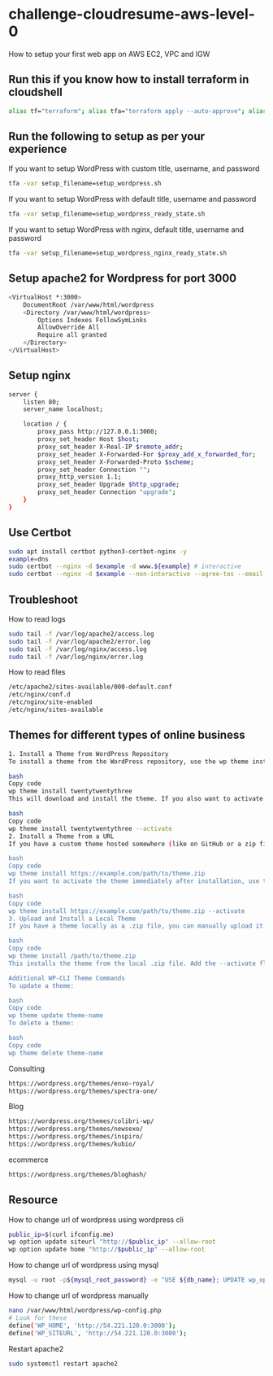 # challenge-cloudresume-aws-level-0
How to setup your first web app on AWS EC2, VPC and IGW
## Run this if you know how to install terraform in cloudshell
```bash
alias tf="terraform"; alias tfa="terraform apply --auto-approve"; alias tfd="terraform destroy --auto-approve"; alias tfm="terraform init; terraform fmt; terraform validate; terraform plan"; sudo yum install -y yum-utils shadow-utils; sudo yum-config-manager --add-repo https://rpm.releases.hashicorp.com/AmazonLinux/hashicorp.repo; sudo yum -y install terraform; terraform init
```
## Run the following to setup as per your experience
If you want to setup WordPress with custom title, username, and password
```bash
tfa -var setup_filename=setup_wordpress.sh
```
If you want to setup WordPress with default title, username and password
```bash
tfa -var setup_filename=setup_wordpress_ready_state.sh
```
If you want to setup WordPress with nginx, default title, username and password
```bash
tfa -var setup_filename=setup_wordpress_nginx_ready_state.sh
```
## Setup apache2 for Wordpress for port 3000
```bash
<VirtualHost *:3000>
    DocumentRoot /var/www/html/wordpress
    <Directory /var/www/html/wordpress>
        Options Indexes FollowSymLinks
        AllowOverride All
        Require all granted
    </Directory>
</VirtualHost>
```
## Setup nginx
```bash
server {
    listen 80;
    server_name localhost;

    location / {
        proxy_pass http://127.0.0.1:3000;
        proxy_set_header Host $host;
        proxy_set_header X-Real-IP $remote_addr;
        proxy_set_header X-Forwarded-For $proxy_add_x_forwarded_for;
        proxy_set_header X-Forwarded-Proto $scheme;
        proxy_set_header Connection "";
        proxy_http_version 1.1;
        proxy_set_header Upgrade $http_upgrade;
        proxy_set_header Connection "upgrade";
    }
}
```
## Use Certbot
```bash
sudo apt install certbot python3-certbot-nginx -y
example=dns
sudo certbot --nginx -d $example -d www.${example} # interactive
sudo certbot --nginx -d $example --non-interactive --agree-tos --email your-email@${example} # non interactive
```
## Troubleshoot
How to read logs
```bash
sudo tail -f /var/log/apache2/access.log
sudo tail -f /var/log/apache2/error.log
sudo tail -f /var/log/nginx/access.log
sudo tail -f /var/log/nginx/error.log
```
How to read files
```bash
/etc/apache2/sites-available/000-default.conf
/etc/nginx/conf.d
/etc/nginx/site-enabled
/etc/nginx/sites-available
```
## Themes for different types of online business
```bash
1. Install a Theme from WordPress Repository
To install a theme from the WordPress repository, use the wp theme install command. For example, to install the Twenty Twenty-Three theme:

bash
Copy code
wp theme install twentytwentythree
This will download and install the theme. If you also want to activate it immediately, add the --activate flag:

bash
Copy code
wp theme install twentytwentythree --activate
2. Install a Theme from a URL
If you have a custom theme hosted somewhere (like on GitHub or a zip file on another server), you can install it from a URL. Here's an example:

bash
Copy code
wp theme install https://example.com/path/to/theme.zip
If you want to activate the theme immediately after installation, use the --activate flag:

bash
Copy code
wp theme install https://example.com/path/to/theme.zip --activate
3. Upload and Install a Local Theme
If you have a theme locally as a .zip file, you can manually upload it using the command:

bash
Copy code
wp theme install /path/to/theme.zip
This installs the theme from the local .zip file. Add the --activate flag if you want to activate it upon installation.

Additional WP-CLI Theme Commands
To update a theme:

bash
Copy code
wp theme update theme-name
To delete a theme:

bash
Copy code
wp theme delete theme-name
```

Consulting
```bash
https://wordpress.org/themes/envo-royal/
https://wordpress.org/themes/spectra-one/
```
Blog
```bash
https://wordpress.org/themes/colibri-wp/
https://wordpress.org/themes/newsexo/
https://wordpress.org/themes/inspiro/
https://wordpress.org/themes/kubio/

```
ecommerce
```bash
https://wordpress.org/themes/bloghash/
```

## Resource
How to change url of wordpress using wordpress cli
```bash
public_ip=$(curl ifconfig.me)
wp option update siteurl "http://$public_ip" --allow-root
wp option update home "http://$public_ip" --allow-root
```
How to change url of wordpress using mysql
```bash
mysql -u root -p${mysql_root_password} -e "USE ${db_name}; UPDATE wp_options SET option_value='http://${public_ip}' WHERE option_name='siteurl' OR option_name='home';"
```
How to change url of wordpress manually
```bash
nano /var/www/html/wordpress/wp-config.php
# Look for these
define('WP_HOME', 'http://54.221.120.0:3000');
define('WP_SITEURL', 'http://54.221.120.0:3000');
```
Restart apache2
```bash
sudo systemctl restart apache2
```

